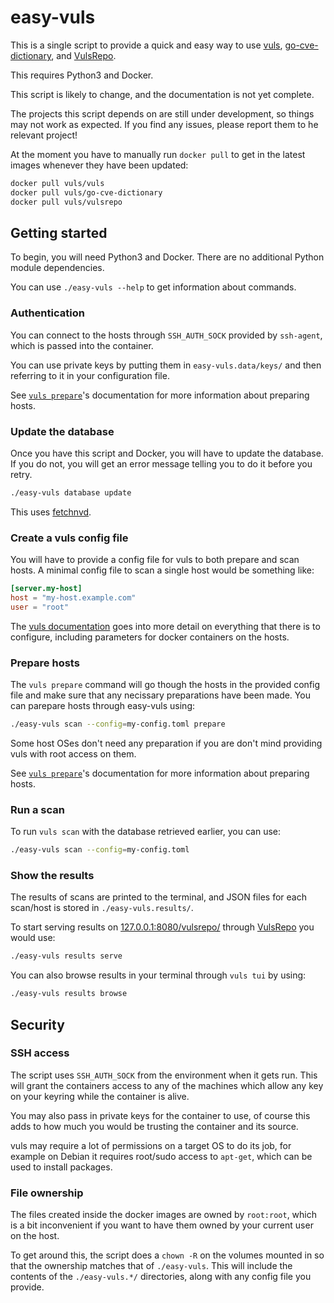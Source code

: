 # easy-vuls

This is a single script to provide a quick and easy way to use
[vuls](https://hub.docker.com/r/vuls/vuls/),
[go-cve-dictionary](https://hub.docker.com/r/vuls/go-cve-dictionary/), and
[VulsRepo](https://github.com/usiusi360/vulsrepo).

This requires Python3 and Docker.

This script is likely to change, and the documentation is not yet complete.

The projects this script depends on are still under development, so things may
not work as expected. If you find any issues, please report them to he relevant
project!

At the moment you have to manually run `docker pull` to get in the latest
images whenever they have been updated:
```bash
docker pull vuls/vuls
docker pull vuls/go-cve-dictionary
docker pull vuls/vulsrepo
```


## Getting started
To begin, you will need Python3 and Docker. There are no additional Python
module dependencies.

You can use `./easy-vuls --help` to get information about commands.


### Authentication
You can connect to the hosts through `SSH_AUTH_SOCK` provided by `ssh-agent`,
which is passed into the container.

You can use private keys by putting them in `easy-vuls.data/keys/` and then
referring to it in your configuration file.

See [`vuls prepare`](https://github.com/future-architect/vuls#usage-prepare)'s
documentation for more information about preparing hosts.


### Update the database
Once you have this script and Docker, you will have to update the database.
If you do not, you will get an error message telling you to do it before
you retry.
```bash
./easy-vuls database update
```

This uses
[fetchnvd](https://github.com/kotakanbe/go-cve-dictionary#usage-fetch-nvd-data).


### Create a vuls config file
You will have to provide a config file for vuls to both prepare and scan hosts.
A minimal config file to scan a single host would be something like:
```toml
[server.my-host]
host = "my-host.example.com"
user = "root"
```

The [vuls documentation](https://github.com/future-architect/vuls#configuration)
goes into more detail on everything that there is to configure, including
parameters for docker containers on the hosts.


### Prepare hosts
The `vuls prepare` command will go though the hosts in the provided config file
and make sure that any necissary preparations have been made. You can parepare
hosts through easy-vuls using:
```bash
./easy-vuls scan --config=my-config.toml prepare
```

Some host OSes don't need any preparation if you are don't mind providing vuls
with root access on them.

See [`vuls prepare`](https://github.com/future-architect/vuls#usage-prepare)'s
documentation for more information about preparing hosts.


### Run a scan
To run `vuls scan` with the database retrieved earlier, you can use:
```bash
./easy-vuls scan --config=my-config.toml
```


### Show the results
The results of scans are printed to the terminal, and JSON files for each
scan/host is stored in `./easy-vuls.results/`.

To start serving results on [127.0.0.1:8080/vulsrepo/](127.0.0.1:8080/vulsrepo/) through [VulsRepo](https://github.com/usiusi360/vulsrepo)
you would use:
```bash
./easy-vuls results serve
```

You can also browse results in your terminal through `vuls tui` by using:
```bash
./easy-vuls results browse
```


## Security
### SSH access
The script uses `SSH_AUTH_SOCK` from the environment when it gets run. This
will grant the containers access to any of the machines which allow any key on
your keyring while the container is alive.

You may also pass in private keys for the container to use, of course this adds
to how much you would be trusting the container and its source.

vuls may require a lot of permissions on a target OS to do its job, for example
on Debian it requires root/sudo access to `apt-get`, which can be used to
install packages.

### File ownership
The files created inside the docker images are owned by `root:root`, which is
a bit inconvenient if you want to have them owned by your current user on the
host.

To get around this, the script does a `chown -R` on the volumes mounted in so
that the ownership matches that of `./easy-vuls`. This will include the
contents of the `./easy-vuls.*/` directories, along with any config file you
provide.
